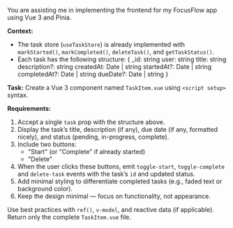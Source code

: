 

You are assisting me in implementing the frontend for my FocusFlow app using Vue 3 and Pinia.

**Context:**

* The task store (`useTaskStore`) is already implemented with `markStarted()`, `markCompleted()`, `deleteTask()`, and `getTaskStatus()`.
* Each task has the following structure:
{
  _id: string
  user: string
  title: string
  description?: string
  createdAt: Date | string
  startedAt?: Date | string
  completedAt?: Date | string
  dueDate?: Date | string
}


**Task:**
Create a Vue 3 component named `TaskItem.vue` using `<script setup>` syntax.

**Requirements:**
1. Accept a single `task` prop with the structure above.
2. Display the task’s title, description (if any), due date (if any, formatted nicely), and status (pending, in-progress, complete).
3. Include two buttons:
   - "Start" (or "Complete" if already started)
   - "Delete"
4. When the user clicks these buttons, emit `toggle-start`, `toggle-complete` and `delete-task` events with the task’s `id` and updated status.
5. Add minimal styling to differentiate completed tasks (e.g., faded text or background color).
6. Keep the design minimal — focus on functionality, not appearance.


Use best practices with `ref()`, `v-model`, and reactive data (if applicable).
Return only the complete `TaskItem.vue` file.
